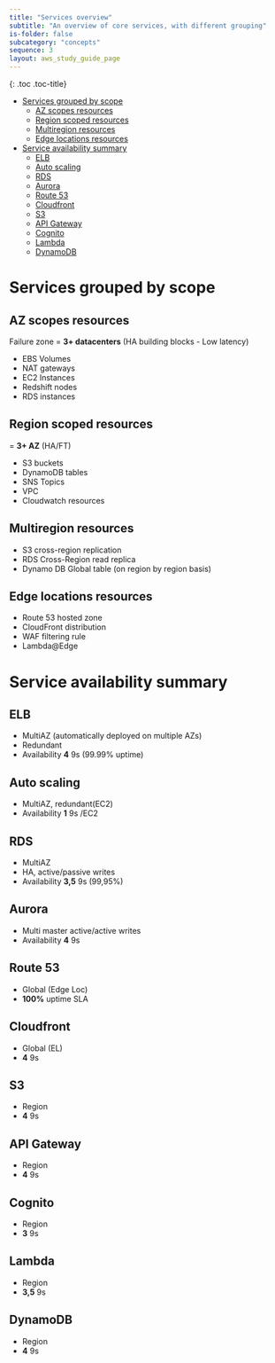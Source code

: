 ```yaml
---
title: "Services overview"
subtitle: "An overview of core services, with different grouping"
is-folder: false
subcategory: "concepts"
sequence: 3
layout: aws_study_guide_page
---
```


{: .toc .toc-title}
- [Services grouped by scope](#services-grouped-by-scope)
  - [AZ scopes resources](#az-scopes-resources)
  - [Region scoped resources](#region-scoped-resources)
  - [Multiregion resources](#multiregion-resources)
  - [Edge locations resources](#edge-locations-resources)
- [Service availability summary](#service-availability-summary)
  - [ELB](#elb)
  - [Auto scaling](#auto-scaling)
  - [RDS](#rds)
  - [Aurora](#aurora)
  - [Route 53](#route-53)
  - [Cloudfront](#cloudfront)
  - [S3](#s3)
  - [API Gateway](#api-gateway)
  - [Cognito](#cognito)
  - [Lambda](#lambda)
  - [DynamoDB](#dynamodb)



# Services grouped by scope

## AZ scopes resources

Failure zone = **3+ datacenters** (HA building blocks - Low latency)

* EBS Volumes
* NAT gateways
* EC2 Instances
* Redshift nodes
* RDS instances

## Region scoped resources

\= **3+ AZ** (HA/FT)

* S3 buckets
* DynamoDB tables
* SNS Topics
* VPC
* Cloudwatch resources

## Multiregion resources

* S3 cross-region replication
* RDS Cross-Region read replica
* Dynamo DB Global table (on region by region basis)

## Edge locations resources

* Route 53 hosted zone
* CloudFront distribution
* WAF filtering rule
* Lambda@Edge

# Service availability summary

## ELB

* MultiAZ (automatically deployed on multiple AZs)
* Redundant
* Availability **4** 9s (99.99% uptime)

## Auto scaling

* MultiAZ, redundant(EC2)
* Availability **1** 9s /EC2

## RDS

* MultiAZ
* HA, active/passive writes
* Availability **3,5** 9s (99,95%)

## Aurora

* Multi master active/active writes
* Availability **4** 9s

## Route 53

* Global (Edge Loc)
* **100%** uptime SLA

## Cloudfront

* Global (EL)
* **4** 9s

## S3

* Region
* **4** 9s

## API Gateway

* Region
* **4** 9s

## Cognito

* Region
* **3** 9s

## Lambda

* Region
* **3,5** 9s

## DynamoDB

* Region
* **4** 9s
